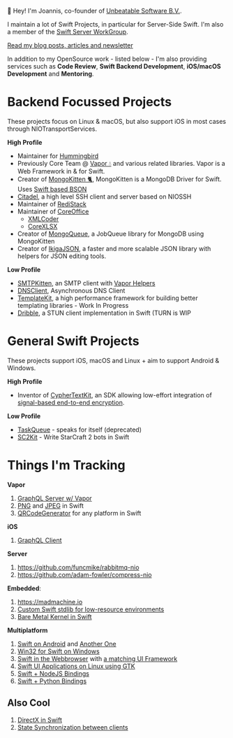 👋 Hey! I'm Joannis, co-founder of [Unbeatable Software B.V.](https://unbeatable.software).

I maintain a lot of Swift Projects, in particular for Server-Side Swift. I'm also a member of the [Swift Server WorkGroup](https://swift.org/sswg).

[Read my blog posts, articles and newsletter](https://serversideswift.info)

In addition to my OpenSource work - listed below - I'm also providing services such as **Code Review**, **Swift Backend Development**, **iOS/macOS Development** and **Mentoring**.

# Backend Focussed Projects

These projects focus on Linux & macOS, but also support iOS in most cases through NIOTransportServices.

**High Profile**
- Maintainer for [Hummingbird](https://github.com/hummingbird-project)
- Previously Core Team @ [Vapor 💧](https://github.com/vapor/vapor) and various related libraries. Vapor is a Web Framework in & for Swift.
- Creator of [MongoKitten 🐈](https://github.com/orlandos-nl/MongoKitten), MongoKitten is a MongoDB Driver for Swift. Uses [Swift based BSON](https://github.com/orlandos-nl/bson)
- [Citadel](https://github.com/orlandos-nl/Citadel), a high level SSH client and server based on NIOSSH
- Maintainer of [RediStack](https://github.com/swift-server/RediStack)
- Maintainer of [CoreOffice](https://github.com/CoreOffice)
  - [XMLCoder](https://github.com/CoreOffice/XMLCoder)
  - [CoreXLSX](https://github.com/CoreOffice/CoreXLSX)
- Creator of [MongoQueue](https://github.com/orlandos-nl/MongoQueue), a JobQueue library for MongoDB using MongoKitten
- Creator of [IkigaJSON](https://github.com/orlandos-nl/IkigaJSON), a faster and more scalable JSON library with helpers for JSON editing tools.

**Low Profile**
- [SMTPKitten](https://github.com/Joannis/SMTPKitten), an SMTP client with [Vapor Helpers](https://github.com/Joannis/VaporSMTPKit)
- [DNSClient](https://github.com/orlandos-nl/DNSClient), Asynchronous DNS Client
- [TemplateKit](https://github.com/orlandos-nl/TemplateKit), a high performance framework for building better templating libraries - Work In Progress
- [Dribble](https://github.com/orlandos-nl/Dribble), a STUN client implementation in Swift (TURN is WIP

# General Swift Projects

These projects support iOS, macOS and Linux + aim to support Android & Windows.

**High Profile**
- Inventor of [CypherTextKit](https://github.com/orlandos-nl/CypherTextKit), an SDK allowing low-effort integration of [signal-based end-to-end encryption](https://www.signal.org/docs/specifications/doubleratchet/).

**Low Profile**
- [TaskQueue](https://github.com/Joannis/TaskQueue) - speaks for itself (deprecated)
- [SC2Kit](https://github.com/Joannis/SC2Kit) - Write StarCraft 2 bots in Swift

# Things I'm Tracking

**Vapor**
1. [GraphQL Server w/ Vapor](https://github.com/nerdsupremacist/GraphZahl)
2. [PNG](https://github.com/kelvin13/png) and [JPEG](https://github.com/kelvin13/jpeg) in Swift
3. [QRCodeGenerator](https://github.com/BlockchainCommons/QRCodeGenerator) for any platform in Swift

**iOS**
1. [GraphQL Client](https://github.com/nerdsupremacist/Graphaello)

**Server**
1. https://github.com/funcmike/rabbitmq-nio
2. https://github.com/adam-fowler/compress-nio

**Embedded**:
1. https://madmachine.io
2. [Custom Swift stdlib for low-resource environments](https://github.com/compnerd/uswift)
3. [Bare Metal Kernel in Swift](https://si.org/projects/project1/)

**Multiplatform**
1. [Swift on Android](https://github.com/vgorloff/swift-everywhere-toolchain) and [Another One](https://github.com/readdle/swift-android-toolchain)
2. [Win32 for Swift on Windows](https://github.com/compnerd/swift-win32)
3. [Swift in the Webbrowser](https://swiftwasm.org) with [a matching UI Framework](https://github.com/TokamakUI/Tokamak)
4. [Swift UI Applications on Linux using GTK](https://github.com/rhx/SwiftGtk)
5. [Swift + NodeJS Bindings](https://github.com/LinusU/swift-napi-bindings)
6. [Swift + Python Bindings](https://github.com/pvieito/PythonKit)

## Also Cool

1. [DirectX in Swift](https://github.com/compnerd/DXSample)
2. [State Synchronization between clients](https://github.com/nerdsupremacist/Sync)
